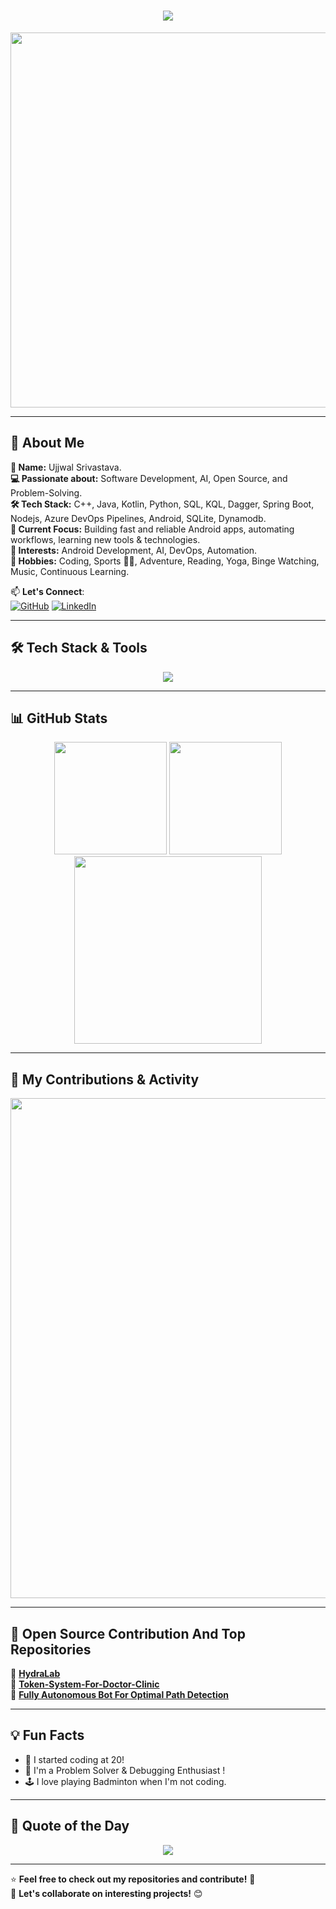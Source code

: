 <!-- Animated Header -->
<h1 align="center">
  <img src="https://readme-typing-svg.herokuapp.com?font=Fira+Code&size=30&pause=1000&color=F75C7E&center=true&width=600&lines=Hello,+I'm+Ujjwal+Srivastava!+👋;Welcome+to+my+GitHub!+🚀" />
</h1>

<!-- Profile Banner -->
<p align="center">
<img src="https://media.giphy.com/media/26AHONQ79FdWZhAI0/giphy.gif" width="600" />
</p>


---

## 🌟 **About Me**
**👤 Name:** Ujjwal Srivastava. <br>
**💻 Passionate about:** Software Development, AI, Open Source, and Problem-Solving. <br>
**🛠️ Tech Stack:** C++, Java, Kotlin, Python, SQL, KQL, Dagger, Spring Boot, Nodejs, Azure DevOps Pipelines, Android, SQLite, Dynamodb. <br>
**🚀 Current Focus:** Building fast and reliable Android apps, automating workflows, learning new tools & technologies. <br>
**🤖 Interests:** Android Development, AI, DevOps, Automation. <br>
**🎯 Hobbies:** Coding, Sports 🏸🏏, Adventure, Reading, Yoga, Binge Watching, Music, Continuous Learning. <br>

📫 **Let's Connect**:  
[![GitHub](https://img.shields.io/badge/-GitHub-181717?style=flat-square&logo=GitHub&logoColor=white)](https://github.com/ASPS002)
[![LinkedIn](https://img.shields.io/badge/-LinkedIn-0077B5?style=flat-square&logo=LinkedIn&logoColor=white)]([https://www.linkedin.com/in/your-profile](https://www.linkedin.com/in/ujjwal-srivastava-b6921b19b))

---

## 🛠 **Tech Stack & Tools**
<p align="center">
  <img src="https://skillicons.dev/icons?i=java,kotlin,cpp,python,html,nodejs,spring,git,github,azure,dynamodb,postgres,androidstudio,idea,visualstudio,vscode, cpp&theme=dark" />
</p>

---

## 📊 **GitHub Stats**
<p align="center">
  <img src="https://github-readme-stats.vercel.app/api?username=ASPS002&show_icons=true&theme=tokyonight&count_private=true" height="180px"/>
  <img src="https://github-readme-streak-stats.herokuapp.com/?user=ASPS002&theme=tokyonight" height="180px"/>
  <img src="https://github-readme-stats.vercel.app/api/top-langs/?username=ASPS002&langs_count=8&theme=tokyonight&layout=compact" width="300px" />
</p>

---

## 🎯 **My Contributions & Activity**
<p align="center">
  <img src="https://github-profile-summary-cards.vercel.app/api/cards/profile-details?username=ASPS002&theme=github_dark" width="800px" />
</p>

---

## 🚀 **Open Source Contribution And Top Repositories**
📂 [**HydraLab**](https://github.com/microsoft/HydraLab)<br>
📂 [**Token-System-For-Doctor-Clinic**](https://github.com/ASPS002/Token-System-For-Doctor-Clinic)<br>
📂 [**Fully Autonomous Bot For Optimal Path Detection**](https://github.com/ASPS002/Pixelate-Technex-20)<br>

---

## 💡 **Fun Facts**
- 🚀 I started coding at 20!  
- 🧠 I'm a Problem Solver & Debugging Enthusiast !  
- 🕹️ I love playing Badminton when I'm not coding.  

---

## 🎨 **Quote of the Day**
<p align="center">
  <img src="https://quotes-github-readme.vercel.app/api?type=horizontal&theme=radical" />
</p>

---

⭐ **Feel free to check out my repositories and contribute!** 🚀  
💬 **Let's collaborate on interesting projects!** 😊
